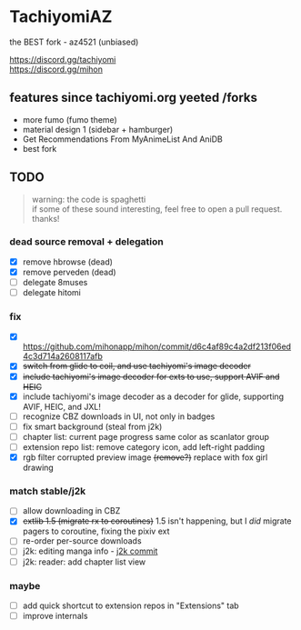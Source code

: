 # TachiyomiAZ  
the BEST fork - az4521 (unbiased)
  
https://discord.gg/tachiyomi  
https://discord.gg/mihon

## features since tachiyomi.org yeeted /forks
- more fumo (fumo theme)
- material design 1 (sidebar + hamburger)
- Get Recommendations From MyAnimeList And AniDB
- best fork

## TODO
> warning: the code is spaghetti  
> if some of these sound interesting, feel free to open a pull request. thanks!
  
### dead source removal + delegation
- [x] remove hbrowse (dead)
- [x] remove perveden (dead)
- [ ] delegate 8muses
- [ ] delegate hitomi
### fix
- [x] https://github.com/mihonapp/mihon/commit/d6c4af89c4a2df213f06ed4c3d714a2608117afb
- [x] ~~switch from glide to coil, and use tachiyomi's image decoder~~
- [x] ~~include tachiyomi's image decoder for exts to use, support AVIF and HEIC~~
- [x] include tachiyomi's image decoder as a decoder for glide, supporting AVIF, HEIC, and JXL!
- [ ] recognize CBZ downloads in UI, not only in badges
- [ ] fix smart background (steal from j2k)
- [ ] chapter list: current page progress same color as scanlator group
- [ ] extension repo list: remove category icon, add left-right padding
- [x] rgb filter corrupted preview image ~~(remove?)~~ replace with fox girl drawing
### match stable/j2k
- [ ] allow downloading in CBZ
- [x] ~~extlib 1.5 (migrate rx to coroutines)~~ 1.5 isn't happening, but I *did* migrate pagers to coroutine, fixing the pixiv ext
- [ ] re-order per-source downloads
- [ ] j2k: editing manga info - [j2k commit](https://github.com/Jays2Kings/tachiyomiJ2K/commit/d3ec230d4baa8584118dc30807728305715db25b)
- [ ] j2k: reader: add chapter list view
### maybe
- [ ] add quick shortcut to extension repos in "Extensions" tab
- [ ] improve internals
